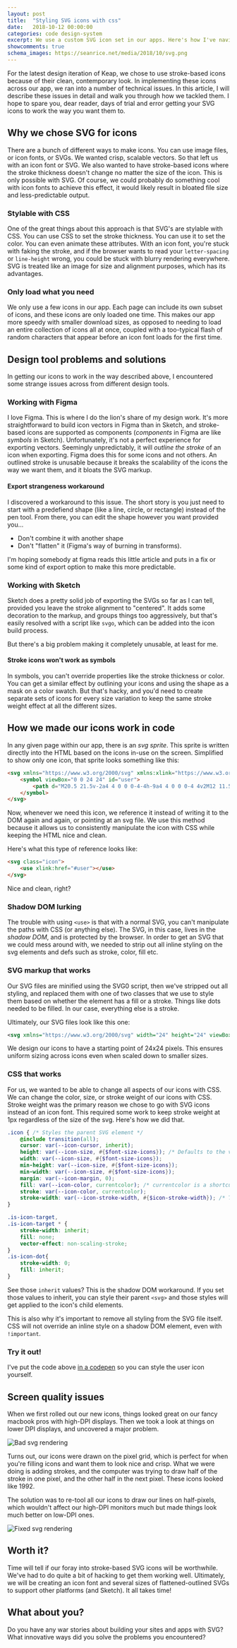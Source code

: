 ```yaml
---
layout: post
title:  "Styling SVG icons with css"
date:   2018-10-12 00:00:00
categories: code design-system
excerpt: We use a custom SVG icon set in our apps. Here's how I've navigated some of the pitfalls &mdash; and there are a lot of them.
showcomments: true
schema_images: https://seanrice.net/media/2018/10/svg.png
---
```


For the latest design iteration of Keap, we chose to use stroke-based icons because of their clean, contemporary look. In implementing these icons across our app, we ran into a number of technical issues. In this article, I will describe these issues in detail and walk you through how we tackled them. I hope to spare you, dear reader, days of trial and error getting your SVG icons to work the way you want them to.

## Why we chose SVG for icons

There are a bunch of different ways to make icons. You can use image files, or icon fonts, or SVGs. We wanted crisp, scalable vectors. So that left us with an icon font or SVG. We also wanted to have stroke-based icons where the stroke thickness doesn't change no matter the size of the icon. This is only possible with SVG. Of course, we could probably do something cool with icon fonts to achieve this effect, it would likely result in bloated file size and less-predictable output.

### Stylable with CSS

One of the great things about this approach is that SVG's are stylable with CSS. You can use CSS to set the stroke thickness. You can use it to set the color. You can even animate these attributes. With an icon font, you're stuck with faking the stroke, and if the browser wants to read your `letter-spacing` or `line-height` wrong, you could be stuck with blurry rendering everywhere. SVG is treated like an image for size and alignment purposes, which has its advantages.

### Only load what you need

We only use a few icons in our app. Each page can include its own subset of icons, and these icons are only loaded one time. This makes our app more speedy with smaller download sizes, as opposed to needing to load an entire collection of icons all at once, coupled with a too-typical flash of random characters that appear before an icon font loads for the first time.

## Design tool problems and solutions

In getting our icons to work in the way described above, I encountered some strange issues across from different design tools.

### Working with Figma

I love Figma. This is where I do the lion's share of my design work. It's more straightforward to build icon vectors in Figma than in Sketch, and stroke-based icons are supported as components (_components_ in Figma are like _symbols_ in Sketch). Unfortunately, it's not a perfect experience for exporting vectors. Seemingly unpredictably, it will *outline the stroke* of an icon when exporting. Figma does this for some icons and not others. An outlined stroke is unusable because it breaks the scalability of the icons the way we want them, and it bloats the SVG markup.

#### Export strangeness workaround

I discovered a workaround to this issue. The short story is you just need to start with a predefiend shape (like a line, circle, or rectangle) instead of the pen tool. From there, you can edit the shape however you want provided you...

- Don't combine it with another shape
- Don't "flatten" it (Figma's way of burning in transforms).

I'm hoping somebody at figma reads this little article and puts in a fix or some kind of export option to make this more predictable.

### Working with Sketch

Sketch does a pretty solid job of exporting the SVGs so far as I can tell, provided you leave the stroke alignment to "centered". It adds some decoration to the markup, and groups things too aggressively, but that's easily resolved with a script like `svgo`, which can be added into the icon build process.

But there's a big problem making it completely unusable, at least for me.

#### Stroke icons won't work as symbols

In symbols, you can't override properties like the stroke thickness or color. You can get a similar effect by outlining your icons and using the shape as a mask on a color swatch. But that's hacky, and you'd need to create separate sets of icons for every size variation to keep the same stroke weight effect at all the different sizes.

## How we made our icons work in code

In any given page within our app, there is an _svg sprite_. This sprite is written directly into the HTML based on the icons in-use on the screen. Simplified to show only one icon, that sprite looks something like this:

```html
<svg xmlns="https://www.w3.org/2000/svg" xmlns:xlink="https://www.w3.org/1999/xlink" style="position: absolute; width: 0; height: 0" id="__SVG_SPRITE_NODE__">
    <symbol viewBox="0 0 24 24" id="user">
        <path d="M20.5 21.5v-2a4 4 0 0 0-4-4h-9a4 4 0 0 0-4 4v2M12 11.5a4.5 4.5 0 1 0 0-9 4.5 4.5 0 0 0 0 9z" class="is-icon-target"></path>
    </symbol>
</svg>
```

Now, whenever we need this icon, we reference it instead of writing it to the DOM again and again, or pointing at an svg file. We use this method because it allows us to consistently manipulate the icon with CSS while keeping the HTML nice and clean.

Here's what this type of reference looks like:

```html
<svg class="icon">
    <use xlink:href="#user"></use>
</svg>
```

Nice and clean, right?

### Shadow DOM lurking

The trouble with using `<use>` is that with a normal SVG, you can't manipulate the paths with CSS (or anything else). The SVG, in this case, lives in the _shadow DOM_, and is protected by the browser. In order to get an SVG that we could mess around with, we needed to strip out all inline styling on the svg elements and defs such as stroke, color, fill etc.

### SVG markup that works

Our SVG files are minified using the SVG0 script, then we've stripped out all styling, and replaced them with one of two classes that we use to style them based on whether the element has a fill or a stroke. Things like dots needed to be filled. In our case, everything else is a stroke.

Ultimately, our SVG files look like this one:

```xml
<svg xmlns="https://www.w3.org/2000/svg" width="24" height="24" viewBox="0 0 24 24"><path d="M20.5 21.5v-2a4 4 0 0 0-4-4h-9a4 4 0 0 0-4 4v2M12 11.5a4.5 4.5 0 1 0 0-9 4.5 4.5 0 0 0 0 9z" class="is-icon-target"/></svg>
```

We design our icons to have a starting point of 24x24 pixels. This ensures uniform sizing across icons even when scaled down to smaller sizes.

### CSS that works

For us, we wanted to be able to change all aspects of our icons with CSS. We can change the color, size, or stroke weight of our icons with CSS. Stroke weight was the primary reason we chose to go with SVG icons instead of an icon font. This required some work to keep stroke weight at 1px regardless of the size of the svg. Here's how we did that.

```scss
.icon { /* Styles the parent SVG element */
    @include transition(all);
    cursor: var(--icon-cursor, inherit);
    height: var(--icon-size, #{$font-size-icons}); /* Defaults to the value of our design token, if a local CSS variable isn't defined. */
    width: var(--icon-size, #{$font-size-icons});
    min-height: var(--icon-size, #{$font-size-icons});
    min-width: var(--icon-size, #{$font-size-icons});
    margin: var(--icon-margin, 0);
    fill: var(--icon-color, currentcolor); /* currentcolor is a shortcut which means the current text color */
    stroke: var(--icon-color, currentcolor);
    stroke-width: var(--icon-stroke-width, #{$icon-stroke-width}); /* This is always 1px at the moment */
}

.is-icon-target,
.is-icon-target * {
    stroke-width: inherit;
    fill: none;
    vector-effect: non-scaling-stroke;
}
.is-icon-dot{
    stroke-width: 0;
    fill: inherit;
}
```

See those `inherit` values? This is the shadow DOM workaround. If you set those values to inherit, you can style their parent `<svg>` and those styles will get applied to the icon's child elements.

This is also why it's important to remove all styling from the SVG file itself. CSS will not override an inline style on a shadow DOM element, even with `!important`.

### Try it out!

I've put the code above [in a codepen](https://codepen.io/seanriceaz/pen/YOONRm) so you can style the user icon yourself.

## Screen quality issues

When we first rolled out our new icons, things looked great on our fancy macbook pros with high-DPI displays. Then we took a look at things on lower DPI displays, and uncovered a major problem.

![Bad svg rendering](/media/2018/10/low-quality-svg.png)

Turns out, our icons were drawn on the pixel grid, which is perfect for when you're filling icons and want them to look nice and crisp. What we were doing is adding strokes, and the computer was trying to draw half of the stroke in one pixel, and the other half in the next pixel. These icons looked like 1992.

The solution was to re-tool all our icons to draw our lines on half-pixels, which wouldn't affect our high-DPI monitors much but made things look much better on low-DPI ones.

![Fixed svg rendering](/media/2018/10/high-quality-svg.png)

## Worth it?

Time will tell if our foray into stroke-based SVG icons will be worthwhile. We've had to do quite a bit of hacking to get them working well. Ultimately, we will be creating an icon font and several sizes of flattened-outlined SVGs to support other platforms (and Sketch). It all takes time!

## What about you?

Do you have any war stories about building your sites and apps with SVG? What innovative ways did you solve the problems you encountered?